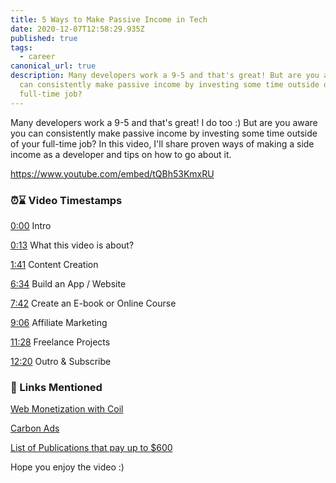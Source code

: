 ```yaml
---
title: 5 Ways to Make Passive Income in Tech
date: 2020-12-07T12:58:29.935Z
published: true
tags:
  - career
canonical_url: true
description: Many developers work a 9-5 and that's great! But are you aware you
  can consistently make passive income by investing some time outside of your
  full-time job?
---
```

Many developers work a 9-5 and that's great! I do too :) But are you aware you can consistently make passive income by investing some time outside of your full-time job? In this video, I'll share proven ways of making a side income as a developer and tips on how to go about it.

https://www.youtube.com/embed/tQBh53KmxRU

### ⏰⌛️ Video Timestamps

[0:00](https://www.youtube.com/watch?v=tQBh53KmxRU&t=0s) Intro [](https://www.youtube.com/watch?v=tQBh53KmxRU&t=13s)

[0:13](https://www.youtube.com/watch?v=tQBh53KmxRU&t=13s) What this video is about? 

[1:41](https://www.youtube.com/watch?v=tQBh53KmxRU&t=101s) Content Creation 

[6:34](https://www.youtube.com/watch?v=tQBh53KmxRU&t=394s) Build an App / Website 

[7:42](https://www.youtube.com/watch?v=tQBh53KmxRU&t=462s) Create an E-book or Online Course 

[9:06](https://www.youtube.com/watch?v=tQBh53KmxRU&t=546s) Affiliate Marketing [](https://www.youtube.com/watch?v=tQBh53KmxRU&t=688s)

[11:28](https://www.youtube.com/watch?v=tQBh53KmxRU&t=688s) Freelance Projects [](https://www.youtube.com/watch?v=tQBh53KmxRU&t=740s)

[12:20](https://www.youtube.com/watch?v=tQBh53KmxRU&t=740s) Outro & Subscribe 

### 🔗 Links Mentioned

[Web Monetization with Coil](https://coil.com) [](https://www.youtube.com/redirect?q=https%3A%2F%2Fcoil.com&v=tQBh53KmxRU&redir_token=QUFFLUhqbnhfd3BPZC01a25wWTdRU1BvVWVrYVVLellrZ3xBQ3Jtc0tua2RhRGV3T3FZU2lPZEJ2MG1kY0ttMDlWUG1wV0k3dVEyYkZZLWltcnhuYUd2N3lTZ2hNLWw5Qi1kM2lGR0JmYXpLLWppRVZFZ0ZiS1o4b0hhZXVieXBwRk5SRVRpXzBjdnlkQ2dCU2h3V0dxYXJITQ%3D%3D&event=video_description)

[Carbon Ads](https://www.carbonads.net/) [](https://www.youtube.com/redirect?q=https%3A%2F%2Fwww.carbonads.net%2F&v=tQBh53KmxRU&redir_token=QUFFLUhqbEEwcG1WZTdSaDV2NHUxc01DWGtxV3dlcUswUXxBQ3Jtc0tueHNBQ0FZdUhmelMxbE9zMWd6RG1KUjd6LW5waHlfQWZ0REF2d2YxNVFjdk5OS0JhNGZtdm1kRWFVTUNUQ3dGNE1fNi1obVA0NnQ0QlVJTTNTWXlTanFaRVo3aWhwUE9ud2dycUg1R1hncUNnZEhLWQ%3D%3D&event=video_description)

[List of Publications that pay up to $600](https://talk.hyvor.com/blog/write-for-get-paid-for-developers/) 

Hope you enjoy the video :)